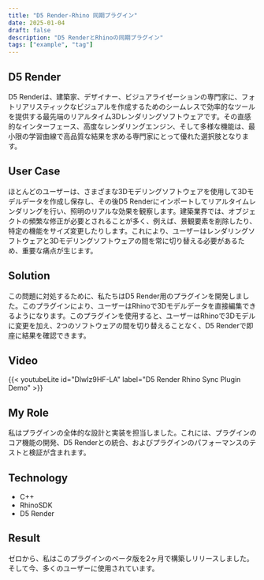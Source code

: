 ```yaml
---
title: "D5 Render-Rhino 同期プラグイン"
date: 2025-01-04
draft: false
description: "D5 RenderとRhinoの同期プラグイン"
tags: ["example", "tag"]
---
```


## D5 Render
D5 Renderは、建築家、デザイナー、ビジュアライゼーションの専門家に、フォトリアリスティックなビジュアルを作成するためのシームレスで効率的なツールを提供する最先端のリアルタイム3Dレンダリングソフトウェアです。その直感的なインターフェース、高度なレンダリングエンジン、そして多様な機能は、最小限の学習曲線で高品質な結果を求める専門家にとって優れた選択肢となります。

## User Case
ほとんどのユーザーは、さまざまな3Dモデリングソフトウェアを使用して3Dモデルデータを作成し保存し、その後D5 Renderにインポートしてリアルタイムレンダリングを行い、照明のリアルな効果を観察します。建築業界では、オブジェクトの頻繁な修正が必要とされることが多く、例えば、景観要素を削除したり、特定の機能をサイズ変更したりします。これにより、ユーザーはレンダリングソフトウェアと3Dモデリングソフトウェアの間を常に切り替える必要があるため、重要な痛点が生じます。

## Solution
この問題に対処するために、私たちはD5 Render用のプラグインを開発しました。このプラグインにより、ユーザーはRhinoで3Dモデルデータを直接編集できるようになります。このプラグインを使用すると、ユーザーはRhinoで3Dモデルに変更を加え、2つのソフトウェアの間を切り替えることなく、D5 Renderで即座に結果を確認できます。

## Video

{{< youtubeLite id="DlwIz9HF-LA" label="D5 Render Rhino Sync Plugin Demo" >}}

## My Role
私はプラグインの全体的な設計と実装を担当しました。これには、プラグインのコア機能の開発、D5 Renderとの統合、およびプラグインのパフォーマンスのテストと検証が含まれます。

## Technology
- C++
- RhinoSDK
- D5 Render

## Result 
ゼロから、私はこのプラグインのベータ版を2ヶ月で構築しリリースしました。そして今、多くのユーザーに使用されています。